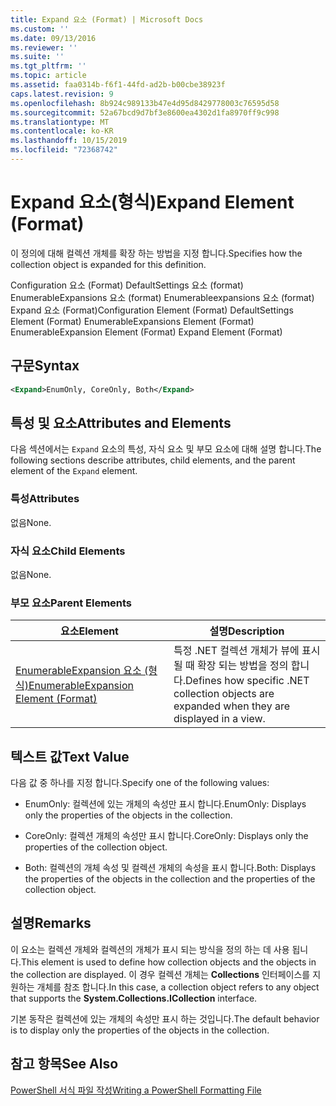 ```yaml
---
title: Expand 요소 (Format) | Microsoft Docs
ms.custom: ''
ms.date: 09/13/2016
ms.reviewer: ''
ms.suite: ''
ms.tgt_pltfrm: ''
ms.topic: article
ms.assetid: faa0314b-f6f1-44fd-ad2b-b00cbe38923f
caps.latest.revision: 9
ms.openlocfilehash: 8b924c989133b47e4d95d8429778003c76595d58
ms.sourcegitcommit: 52a67bcd9d7bf3e8600ea4302d1fa8970ff9c998
ms.translationtype: MT
ms.contentlocale: ko-KR
ms.lasthandoff: 10/15/2019
ms.locfileid: "72368742"
---
```

# <a name="expand-element-format"></a><span data-ttu-id="554d6-102">Expand 요소(형식)</span><span class="sxs-lookup"><span data-stu-id="554d6-102">Expand Element (Format)</span></span>

<span data-ttu-id="554d6-103">이 정의에 대해 컬렉션 개체를 확장 하는 방법을 지정 합니다.</span><span class="sxs-lookup"><span data-stu-id="554d6-103">Specifies how the collection object is expanded for this definition.</span></span>

<span data-ttu-id="554d6-104">Configuration 요소 (Format) DefaultSettings 요소 (format) EnumerableExpansions 요소 (format) Enumerableexpansions 요소 (format) Expand 요소 (Format)</span><span class="sxs-lookup"><span data-stu-id="554d6-104">Configuration Element (Format) DefaultSettings Element (Format) EnumerableExpansions Element (Format) EnumerableExpansion Element (Format) Expand Element (Format)</span></span>

## <a name="syntax"></a><span data-ttu-id="554d6-105">구문</span><span class="sxs-lookup"><span data-stu-id="554d6-105">Syntax</span></span>

```xml
<Expand>EnumOnly, CoreOnly, Both</Expand>
```

## <a name="attributes-and-elements"></a><span data-ttu-id="554d6-106">특성 및 요소</span><span class="sxs-lookup"><span data-stu-id="554d6-106">Attributes and Elements</span></span>

<span data-ttu-id="554d6-107">다음 섹션에서는 `Expand` 요소의 특성, 자식 요소 및 부모 요소에 대해 설명 합니다.</span><span class="sxs-lookup"><span data-stu-id="554d6-107">The following sections describe attributes, child elements, and the parent element of the `Expand` element.</span></span>

### <a name="attributes"></a><span data-ttu-id="554d6-108">특성</span><span class="sxs-lookup"><span data-stu-id="554d6-108">Attributes</span></span>

<span data-ttu-id="554d6-109">없음</span><span class="sxs-lookup"><span data-stu-id="554d6-109">None.</span></span>

### <a name="child-elements"></a><span data-ttu-id="554d6-110">자식 요소</span><span class="sxs-lookup"><span data-stu-id="554d6-110">Child Elements</span></span>

<span data-ttu-id="554d6-111">없음</span><span class="sxs-lookup"><span data-stu-id="554d6-111">None.</span></span>

### <a name="parent-elements"></a><span data-ttu-id="554d6-112">부모 요소</span><span class="sxs-lookup"><span data-stu-id="554d6-112">Parent Elements</span></span>

|<span data-ttu-id="554d6-113">요소</span><span class="sxs-lookup"><span data-stu-id="554d6-113">Element</span></span>|<span data-ttu-id="554d6-114">설명</span><span class="sxs-lookup"><span data-stu-id="554d6-114">Description</span></span>|
|-------------|-----------------|
|[<span data-ttu-id="554d6-115">EnumerableExpansion 요소 (형식)</span><span class="sxs-lookup"><span data-stu-id="554d6-115">EnumerableExpansion Element (Format)</span></span>](./enumerableexpansion-element-format.md)|<span data-ttu-id="554d6-116">특정 .NET 컬렉션 개체가 뷰에 표시 될 때 확장 되는 방법을 정의 합니다.</span><span class="sxs-lookup"><span data-stu-id="554d6-116">Defines how specific .NET collection objects are expanded when they are displayed in a view.</span></span>|

## <a name="text-value"></a><span data-ttu-id="554d6-117">텍스트 값</span><span class="sxs-lookup"><span data-stu-id="554d6-117">Text Value</span></span>

<span data-ttu-id="554d6-118">다음 값 중 하나를 지정 합니다.</span><span class="sxs-lookup"><span data-stu-id="554d6-118">Specify one of the following values:</span></span>

- <span data-ttu-id="554d6-119">EnumOnly: 컬렉션에 있는 개체의 속성만 표시 합니다.</span><span class="sxs-lookup"><span data-stu-id="554d6-119">EnumOnly: Displays only the properties of the objects in the collection.</span></span>

- <span data-ttu-id="554d6-120">CoreOnly: 컬렉션 개체의 속성만 표시 합니다.</span><span class="sxs-lookup"><span data-stu-id="554d6-120">CoreOnly: Displays only the properties of the collection object.</span></span>

- <span data-ttu-id="554d6-121">Both: 컬렉션의 개체 속성 및 컬렉션 개체의 속성을 표시 합니다.</span><span class="sxs-lookup"><span data-stu-id="554d6-121">Both: Displays the properties of the objects in the collection and the properties of the collection object.</span></span>

## <a name="remarks"></a><span data-ttu-id="554d6-122">설명</span><span class="sxs-lookup"><span data-stu-id="554d6-122">Remarks</span></span>

<span data-ttu-id="554d6-123">이 요소는 컬렉션 개체와 컬렉션의 개체가 표시 되는 방식을 정의 하는 데 사용 됩니다.</span><span class="sxs-lookup"><span data-stu-id="554d6-123">This element is used to define how collection objects and the objects in the collection are displayed.</span></span> <span data-ttu-id="554d6-124">이 경우 컬렉션 개체는 **Collections** 인터페이스를 지 원하는 개체를 참조 합니다.</span><span class="sxs-lookup"><span data-stu-id="554d6-124">In this case, a collection object refers to any object that supports the  **System.Collections.ICollection** interface.</span></span>

<span data-ttu-id="554d6-125">기본 동작은 컬렉션에 있는 개체의 속성만 표시 하는 것입니다.</span><span class="sxs-lookup"><span data-stu-id="554d6-125">The default behavior is to display only the properties of the objects in the collection.</span></span>

## <a name="see-also"></a><span data-ttu-id="554d6-126">참고 항목</span><span class="sxs-lookup"><span data-stu-id="554d6-126">See Also</span></span>

[<span data-ttu-id="554d6-127">PowerShell 서식 파일 작성</span><span class="sxs-lookup"><span data-stu-id="554d6-127">Writing a PowerShell Formatting File</span></span>](./writing-a-powershell-formatting-file.md)
